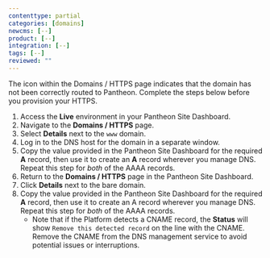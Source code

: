 ```yaml
---
contenttype: partial
categories: [domains]
newcms: [--]
product: [--]
integration: [--]
tags: [--]
reviewed: ""
---
```


The <span class="glyphicons glyphicons-alert text-warning"></span> icon within the Domains / HTTPS page indicates that the domain has not been correctly routed to Pantheon. Complete the steps below before you provision your HTTPS.

1. Access the **<span class="glyphicons glyphicons-cardio"></span> Live** environment in your Pantheon Site Dashboard.
1. Navigate to the **<span class="glyphicons glyphicons-global"></span> Domains / HTTPS** page.
1. Select **Details** next to the `www` domain.
1. Log in to the DNS host for the domain in a separate window. 
1. Copy the value provided in the Pantheon Site Dashboard for the required **A** record, then use it to create an **A** record wherever you manage DNS. Repeat this step for <i>both</i> of the AAAA records.
1. Return to the **<span class="glyphicons glyphicons-global"></span> Domains / HTTPS** page in the Pantheon Site Dashboard.
1. Click **Details** next to the bare domain.
1. Copy the value provided in the Pantheon Site Dashboard for the required **A** record, then use it to create an A record wherever you manage DNS. Repeat this step for <i>both</i> of the AAAA records.
   - Note that if the Platform detects a CNAME record, the **Status** will show `Remove this detected record` on the line with the CNAME. Remove the CNAME from the DNS management service to avoid potential issues or interruptions.
